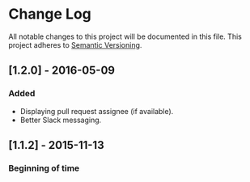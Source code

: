 # Change Log
All notable changes to this project will be documented in this file.
This project adheres to [Semantic Versioning](http://semver.org/).

## [1.2.0] - 2016-05-09
### Added
- Displaying pull request assignee (if available).
- Better Slack messaging.

## [1.1.2] - 2015-11-13
### Beginning of time
